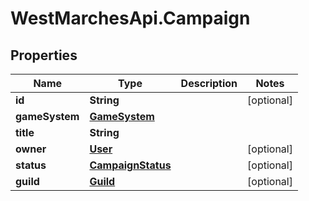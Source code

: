 # WestMarchesApi.Campaign

## Properties

Name | Type | Description | Notes
------------ | ------------- | ------------- | -------------
**id** | **String** |  | [optional] 
**gameSystem** | [**GameSystem**](GameSystem.md) |  | 
**title** | **String** |  | 
**owner** | [**User**](User.md) |  | [optional] 
**status** | [**CampaignStatus**](CampaignStatus.md) |  | [optional] 
**guild** | [**Guild**](Guild.md) |  | [optional] 


